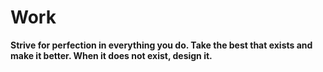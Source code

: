 # Work

__Strive for perfection in everything you do. Take the best that exists and make it better. When it does not exist, design it.__
